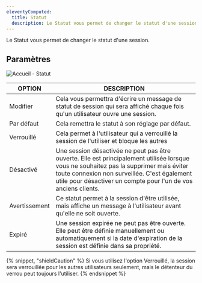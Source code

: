 ```yaml
---
eleventyComputed:
  title: Statut
  description: Le Statut vous permet de changer le statut d'une session.
---
```

Le Statut vous permet de changer le statut d'une session.

## Paramètres

![Accueil - Statut](https://cdnweb.devolutions.net/docs/docs_en_rdm_mac_clip409.png)

| OPTION   | DESCRIPTION |
|----------|-------------|
| Modifier | Cela vous permettra d'écrire un message de statut de session qui sera affiché chaque fois qu'un utilisateur ouvre une session. |
| Par défaut  | Cela remettra le statut à son réglage par défaut. |
| Verrouillé   | Cela permet à l'utilisateur qui a verrouillé la session de l'utiliser et bloque les autres |
| Désactivé | Une session désactivée ne peut pas être ouverte. Elle est principalement utilisée lorsque vous ne souhaitez pas la supprimer mais éviter toute connexion non surveillée. C'est également utile pour désactiver un compte pour l'un de vos anciens clients. |
| Avertissement  | Ce statut permet à la session d'être utilisée, mais affiche un message à l'utilisateur avant qu'elle ne soit ouverte. |
| Expiré  | Une session expirée ne peut pas être ouverte. Elle peut être définie manuellement ou automatiquement si la date d'expiration de la session est définie dans sa propriété. |

{% snippet, "shieldCaution" %}
Si vous utilisez l'option Verrouillé, la session sera verrouillée pour les autres utilisateurs seulement, mais le détenteur du verrou peut toujours l'utiliser.
{% endsnippet %}


